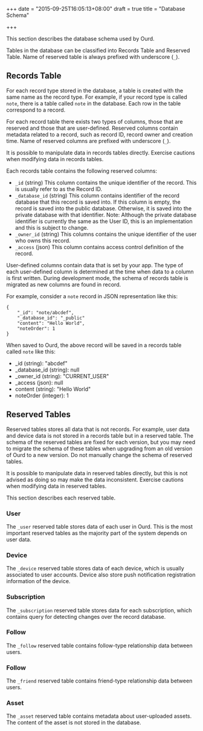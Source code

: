 +++
date = "2015-09-25T16:05:13+08:00"
draft = true
title = "Database Schema"

+++

This section describes the database schema used by Ourd.

Tables in the database can be classified into Records Table and Reserved Table.
Name of reserved table is always prefixed with underscore (`_`).

## Records Table

For each record type stored in the database, a table is created with the same name as the record type. For example, if your record type is called `note`, there is a table called `note` in the database. Each row in the table correspond to a record.

For each record table there exists two types of columns, those that are reserved and those that are user-defined. Reserved columns contain metadata related to a record, such as record ID, record owner and creation time. Name of reserved columns are prefixed with underscore (`_`).

It is possible to manipulate data in records tables directly. Exercise cautions when modifying data in records tables.

Each records table contains the following reserved columns:

* `_id` (string) This column contains the unique identifier of the record. This is usually refer to as the Record ID.
* `_database_id` (string) This column contains identifier of the record database that this record is saved into. If this column is empty, the record is saved into the public database. Otherwise, it is saved into the private database with that identifier. Note: Although the private database identifier is currently the same as the User ID, this is an implementation and this is subject to change.
* `_owner_id` (string) This columns contains the unique identifier of the user who owns this record.
* `_access` (json) This column contains access control definition of the record.

User-defined columns contain data that is set by your app. The type of each user-defined column is determined at the time when data to a column is first written. During development mode, the schema of records table is migrated as new columns are found in record.

For example, consider a `note` record in JSON representation like this:

```
{
    "_id": "note/abcdef",
    "_database_id": "_public"
    "content": "Hello World",
    "noteOrder": 1
}
```

When saved to Ourd, the above record will be saved in a records table called `note` like this:

* _id (string): "abcdef"
* _database_id (string): null
* _owner_id (string): "CURRENT_USER"
* _access (json): null
* content (string): "Hello World"
* noteOrder (integer): 1

## Reserved Tables

Reserved tables stores all data that is not records. For example, user data and device data is not stored in a records table but in a reserved table. The schema of the reserved tables are fixed for each version, but you may need to migrate the schema of these tables when upgrading from an old version of Ourd to a new version. Do not manually change the schema of reserved tables.

It is possible to manipulate data in reserved tables directly, but this is not advised as doing so may make the data inconsistent. Exercise cautions when modifying data in reserved tables.

This section describes each reserved table.

### User

The `_user` reserved table stores data of each user in Ourd. This is the most important reserved tables as the majority part of the system depends on user data.

### Device

The `_device` reserved table stores data of each device, which is usually associated to user accounts. Device also store push notification registration information of the device.

### Subscription

The `_subscription` reserved table stores data for each subscription, which contains query for detecting changes over the record database.

### Follow

The `_follow` reserved table contains follow-type relationship data between users.

### Follow

The `_friend` reserved table contains friend-type relationship data between users.

### Asset

The `_asset` reserved table contains metadata about user-uploaded assets. The content of the asset is not stored in the database. 


